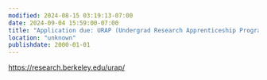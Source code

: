 ```yaml
---
modified: 2024-08-15 03:19:13-07:00
date: 2024-09-04 15:59:00-07:00
title: "Application due: URAP (Undergrad Research Apprenticeship Program)"
location: "unknown"
publishdate: 2000-01-01
---
```




<a href="https://research.berkeley.edu/urap/">https://research.berkeley.edu/urap/</a>